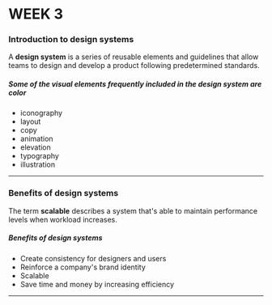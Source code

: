 # WEEK 3

### Introduction to design systems

A **design system** is a series of reusable elements and guidelines that allow teams to design and develop a product following predetermined standards.

##### Some of the visual elements frequently included in the design system are color 
- iconography 
- layout
- copy 
- animation
- elevation 
- typography
- illustration

---

### Benefits of design systems

The term **scalable** describes a system that's able to maintain performance levels when workload increases.

##### Benefits of design systems 
- Create consistency for designers and users 
- Reinforce a company's brand identity 
- Scalable 
- Save time and money by increasing efficiency 

---


